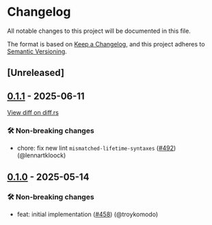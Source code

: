 # Changelog

<!--
This file is automatically generated by our release process.
DO NOT edit it directly.
If you want to add a change log entry for this package,
please create a new file in /changes.d/<pr-number>.toml
Refer to the [README.md](/changes.d/README.md) for more information.
-->

All notable changes to this project will be documented in this file.

The format is based on [Keep a Changelog](https://keepachangelog.com/en/1.0.0/),
and this project adheres to [Semantic Versioning](https://semver.org/spec/v2.0.0.html).

## [Unreleased]

## [0.1.1](https://github.com/ScuffleCloud/scuffle/releases/tag/scuffle-changelog-v0.1.1) - 2025-06-11

[View diff on diff.rs](https://diff.rs/scuffle-changelog/0.1.0/scuffle-changelog/0.1.1/Cargo.toml)

### 🛠️ Non-breaking changes

- chore: fix new lint `mismatched-lifetime-syntaxes` ([#492](https://github.com/scufflecloud/scuffle/pull/492)) (@lennartkloock)

## [0.1.0](https://github.com/ScuffleCloud/scuffle/releases/tag/scuffle-changelog-v0.1.0) - 2025-05-14

### 🛠️ Non-breaking changes

- feat: initial implementation ([#458](https://github.com/scufflecloud/scuffle/pull/458)) (@troykomodo)
